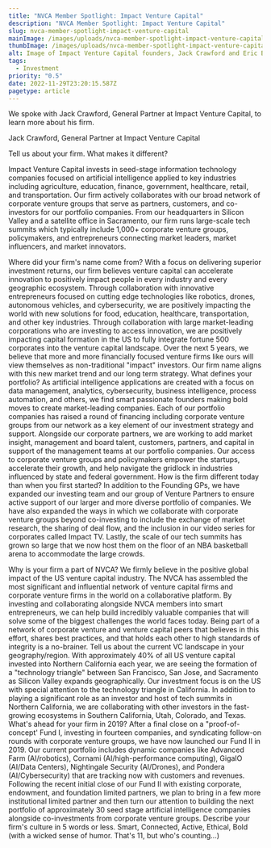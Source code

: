 ```yaml
---
title: "NVCA Member Spotlight: Impact Venture Capital"
description: "NVCA Member Spotlight: Impact Venture Capital"
slug: nvca-member-spotlight-impact-venture-capital
mainImage: /images/uploads/nvca-member-spotlight-impact-venture-capital-featured.jpg
thumbImage: /images/uploads/nvca-member-spotlight-impact-venture-capital-thumb.jpg
alt: Image of Impact Venture Capital founders, Jack Crawford and Eric Ball.
tags:
  - Investment
priority: "0.5"
date: 2022-11-29T23:20:15.587Z
pagetype: article
---
```

We spoke with Jack Crawford, General Partner at Impact Venture Capital, to learn more about his firm.

Jack Crawford, General Partner at Impact Venture Capital

Tell us about your firm. What makes it different?

Impact Venture Capital invests in seed-stage information technology companies focused on artificial intelligence applied to key industries including agriculture, education, finance, government, healthcare, retail, and transportation. Our firm actively collaborates with our broad network of corporate venture groups that serve as partners, customers, and co-investors for our portfolio companies. From our headquarters in Silicon Valley and a satellite office in Sacramento, our firm runs large-scale tech summits which typically include 1,000+ corporate venture groups, policymakers, and entrepreneurs connecting market leaders, market influencers, and market innovators.

Where did your firm's name come from?
With a focus on delivering superior investment returns, our firm believes venture capital can accelerate innovation to positively impact people in every industry and every geographic ecosystem. Through collaboration with innovative entrepreneurs focused on cutting edge technologies like robotics, drones, autonomous vehicles, and cybersecurity, we are positively impacting the world with new solutions for food, education, healthcare, transportation, and other key industries. Through collaboration with large market-leading corporations who are investing to access innovation, we are positively impacting capital formation in the US to fully integrate fortune 500 corporates into the venture capital landscape. Over the next 5 years, we believe that more and more financially focused venture firms like ours will view themselves as non-traditional "impact" investors. Our firm name aligns with this new market trend and our long term strategy.
What defines your portfolio?
As artificial intelligence applications are created with a focus on data management, analytics, cybersecurity, business intelligence, process automation, and others, we find smart passionate founders making bold moves to create market-leading companies. Each of our portfolio companies has raised a round of financing including corporate venture groups from our network as a key element of our investment strategy and support. Alongside our corporate partners, we are working to add market insight, management and board talent, customers, partners, and capital in support of the management teams at our portfolio companies. Our access to corporate venture groups and policymakers empower the startups, accelerate their growth, and help navigate the gridlock in industries influenced by state and federal government.
How is the firm different today than when you first started?
In addition to the Founding GPs, we have expanded our investing team and our group of Venture Partners to ensure active support of our larger and more diverse portfolio of companies. We have also expanded the ways in which we collaborate with corporate venture groups beyond co-investing to include the exchange of market research, the sharing of deal flow, and the inclusion in our video series for corporates called Impact TV. Lastly, the scale of our tech summits has grown so large that we now host them on the floor of an NBA basketball arena to accommodate the large crowds.

Why is your firm a part of NVCA?
We firmly believe in the positive global impact of the US venture capital industry. The NVCA has assembled the most significant and influential network of venture capital firms and corporate venture firms in the world on a collaborative platform. By investing and collaborating alongside NVCA members into smart entrepreneurs, we can help build incredibly valuable companies that will solve some of the biggest challenges the world faces today. Being part of a network of corporate venture and venture capital peers that believes in this effort, shares best practices, and that holds each other to high standards of integrity is a no-brainer.
Tell us about the current VC landscape in your geography/region.
With approximately 40% of all US venture capital invested into Northern California each year, we are seeing the formation of a "technology triangle" between San Francisco, San Jose, and Sacramento as Silicon Valley expands geographically. Our investment focus is on the US with special attention to the technology triangle in California. In addition to playing a significant role as an investor and host of tech summits in Northern California, we are collaborating with other investors in the fast-growing ecosystems in Southern California, Utah, Colorado, and Texas.
What's ahead for your firm in 2019?
After a final close on a "proof-of-concept' Fund I, investing in fourteen companies, and syndicating follow-on rounds with corporate venture groups, we have now launched our Fund II in 2019. Our current portfolio includes dynamic companies like Advanced Farm (AI/robotics), Cornami (AI/high-performance computing), GigaIO (AI/Data Centers), Nightingale Security (AI/Drones), and Pondera (AI/Cybersecurity) that are tracking now with customers and revenues. Following the recent initial close of our Fund II with existing corporate, endowment, and foundation limited partners, we plan to bring in a few more institutional limited partner and then turn our attention to building the next portfolio of approximately 30 seed stage artificial intelligence companies alongside co-investments from corporate venture groups.
Describe your firm's culture in 5 words or less.
Smart, Connected, Active, Ethical, Bold (with a wicked sense of humor. That's 11, but who's counting...)